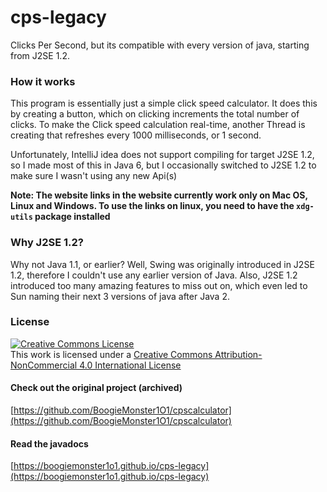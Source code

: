 # cps-legacy
Clicks Per Second, but its compatible with every version of java, starting from J2SE 1.2.  

### How it works
This program is essentially just a simple click speed calculator. It does this by creating a button, which on clicking increments the total number of clicks. To make the Click speed calculation real-time, another Thread is creating that refreshes every 1000 milliseconds, or 1 second.  
  
Unfortunately, IntelliJ idea does not support compiling for target J2SE 1.2, so I made most of this in Java 6, but I occasionally switched to J2SE 1.2 to make sure I wasn't using any new Api(s)  
  
__Note: The website links in the website currently work only on Mac OS, Linux and Windows. To use the links on linux, you need to have the `xdg-utils` package installed__

### Why J2SE 1.2?
Why not Java 1.1, or earlier? Well, Swing was originally introduced in J2SE 1.2, therefore I couldn't use any earlier version of Java. Also, J2SE 1.2 introduced too many amazing features to miss out on, which even led to Sun naming their next 3 versions of java after Java 2.

### License
[![Creative Commons License](https://i.creativecommons.org/l/by-nc/4.0/88x31.png)](http://creativecommons.org/licenses/by-nc/4.0/)  
This work is licensed under a [Creative Commons Attribution-NonCommercial 4.0 International License](http://creativecommons.org/licenses/by-nc/4.0/)

#### Check out the original project (archived) 
[https://github.com/BoogieMonster1O1/cpscalculator](https://github.com/BoogieMonster1O1/cpscalculator)

#### Read the javadocs
[https://boogiemonster1o1.github.io/cps-legacy](https://boogiemonster1o1.github.io/cps-legacy)

